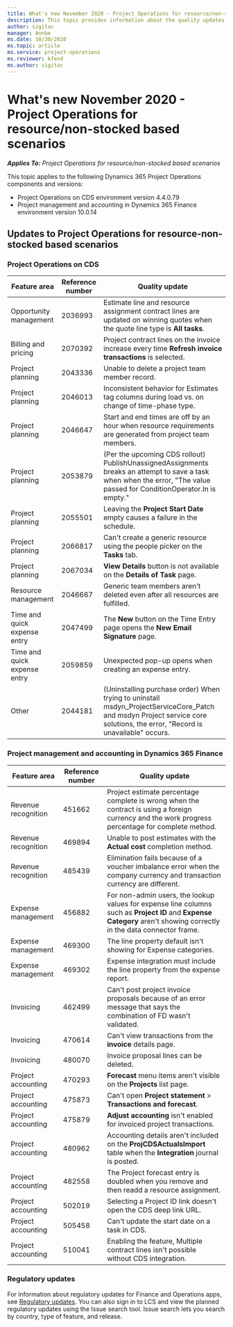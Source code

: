 ```yaml
---
title: What's new November 2020 - Project Operations for resource/non-stocked based scenarios
description: This topic provides information about the quality updates available in the November 2020 release of Project Operations for resource/non-stocked based scenarios.
author: sigitac
manager: Annbe
ms.date: 10/30/2020
ms.topic: article
ms.service: project-operations
ms.reviewer: kfend 
ms.author: sigitac
---
```


# What's new November 2020 - Project Operations for resource/non-stocked based scenarios

_**Applies To:** Project Operations for resource/non-stocked based scenarios_

This topic applies to the following Dynamics 365 Project Operations components and versions:

- Project Operations on CDS environment version 4.4.0.79
- Project management and accounting in Dynamics 365 Finance environment version 10.0.14

## Updates to Project Operations for resource-non-stocked based scenarios

### Project Operations on CDS

| Feature area                 | Reference number | Quality update                                                                                                                                                                    |
|------------------------------|------------------|-----------------------------------------------------------------------------------------------------------------------------------------------------------------------------------|
| Opportunity management       | 2036993          | Estimate line and resource   assignment contract lines are updated on winning quotes when the quote line   type is **All tasks**.                                                 |
| Billing and pricing          | 2070392          | Project contract lines on the   invoice increase every time **Refresh invoice transactions** is selected.                                                                         |
| Project planning             | 2043336          | Unable to delete a project team   member record.                                                                                                                                  |
| Project planning             | 2046013          | Inconsistent behavior for   Estimates tag columns during load vs. on change of time-phase type.                                                                                   |
| Project planning             | 2046647          | Start and end times are off by   an hour when resource requirements are generated from project team members.                                                                      |
| Project planning             | 2053879          | (Per the upcoming CDS rollout)   PublishUnassignedAssignments breaks an attempt to save a task when when the error, "The   value passed for ConditionOperator.In is empty."                       |
| Project planning             | 2055501          | Leaving the **Project Start   Date** empty causes a failure in the schedule.                                                                                                      |
| Project planning             | 2066817          | Can't create a generic resource   using the people picker on the **Tasks** tab.                                                                                                   |
| Project planning             | 2067034          | **View Details** button is not   available on the **Details of Task** page.                                                                                                       |
| Resource management          | 2046667          | Generic team members aren't   deleted even after all resources are fulfilled.                                                                                                    |
| Time and quick expense entry | 2047499          | The **New** button on the Time   Entry page opens the **New Email Signature** page.                                                                                               |
| Time and quick expense entry | 2059859          | Unexpected pop-up opens when   creating an expense entry.                                                                                                                         |
| Other                        | 2044181          | (Uninstalling purchase order)   When trying to uninstall msdyn_ProjectServiceCore_Patch and msdyn Project   service core solutions, the error, "Record is unavailable"   occurs.  |

### Project management and accounting in Dynamics 365 Finance

| Feature area        | Reference number | Quality update                                                                                                                                                            |
|---------------------|------------------|---------------------------------------------------------------------------------------------------------------------------------------------------------------------------|
| Revenue recognition | 451662           | Project estimate percentage   complete is wrong when the contract is using a foreign currency and the work   progress percentage for complete method.                     |
| Revenue recognition | 469894           | Unable to post estimates with   the **Actual cost** completion method.                                                                                                    |
| Revenue recognition | 485439           | Elimination fails because of a   voucher imbalance error when the company currency and transaction currency   are different.                                              |
| Expense management  | 456882           | For non-admin users, the lookup   values for expense line columns such as **Project ID** and **Expense   Category** aren't showing correctly in the data connector frame. |
| Expense management  | 469300           | The line property default isn't   showing for Expense categories.                                                                                                         |
| Expense management  | 469302           | Expense integration must include   the line property from the expense report.                                                                                             |
| Invoicing           | 462499           | Can't post project invoice   proposals because of an error message that says the combination of FD wasn't   validated.                                                    |
| Invoicing           | 470614           | Can't view transactions from the   **invoice** details page.                                                                                                              |
| Invoicing           | 480070           | Invoice proposal lines can be   deleted.                                                                                                                                  |
| Project accounting  | 470293           | **Forecast** menu items aren't   visible on the **Projects** list page.                                                                                                   |
| Project accounting  | 475873           | Can't open **Project statement**   > **Transactions and forecast**.                                                                                                       |
| Project accounting  | 475879           | **Adjust accounting** isn't   enabled for invoiced project transactions.                                                                                                  |
| Project accounting  | 480962           | Accounting details aren't   included on the **ProjCDSActualsImport** table when the **Integration**   journal is posted.                                                  |
| Project accounting  | 482558           | The Project forecast entry is   doubled when you remove and then readd a resource assignment.                                                                            |
| Project accounting  | 502019           | Selecting a Project ID link   doesn't open the CDS deep link URL.                                                                                                         |
| Project accounting  | 505458           | Can't update the start date on a   task in CDS.                                                                                                                           |
| Project accounting  | 510041           | Enabling the feature, Multiple contract lines isn't possible without CDS integration.                                                                                   |

### Regulatory updates
For information about regulatory updates for Finance and Operations apps, see [Regulatory updates](https://docs.microsoft.com/dynamics365/finance/localizations/regulatory-updates). You can also sign in to LCS and view the planned regulatory updates using the Issue search tool. Issue search lets you search by country, type of feature, and release.
